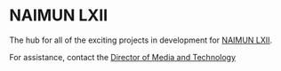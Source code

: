 # NAIMUN LXII
The hub for all of the exciting projects in development for [NAIMUN LXII](naimun.modelun.org).

For assistance, contact the [Director of Media and Technology](mailto:l.ledlow@modelun.org)
